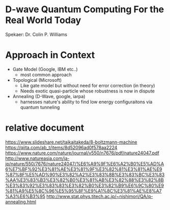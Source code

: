 # D-wave Quantum Computing For the Real World Today

Spekaer: Dr. Colin P. Williams

# Approach in Context

- Gate Model (Google, IBM etc..)
	- most common approach
- Topological (Microsoft)
	- Like gate model but without need for error correction (in theory)
	- Needs exotic quasi-particle whose robustness is now in dispute
- Annealing (D-Wave, google, iarpa)
	- harnesses nature's ability to find low energy configuraitons via quantum tunneling

# relative document

https://www.slideshare.net/taikaitakeda/8-boltzmann-machine
https://qiita.com/ab_t/items/8d52096ad0f578aa2224
https://www.nature.com/nature/journal/v550/n7676/pdf/nature24047.pdf
http://www.natureasia.com/ja-jp/nature/550/7676/nature24047/%E6%A9%9F%E6%A2%B0%E5%AD%A6%E7%BF%92%E3%81%AE%E3%81%9F%E3%82%81%E3%81%AE%E9%87%8F%E5%AD%90%E3%82%A2%E3%83%8B%E3%83%BC%E3%83%AA%E3%83%B3%E3%82%B0%E3%81%AB%E3%82%88%E3%82%8B%E3%83%92%E3%83%83%E3%82%B0%E3%82%B9%E6%9C%80%E9%81%A9%E5%8C%96%E5%95%8F%E9%A1%8C%E3%81%AE%E8%A7%A3%E6%B3%95
http://www.stat.phys.titech.ac.jp/~nishimori/QA/q-annealing.html
